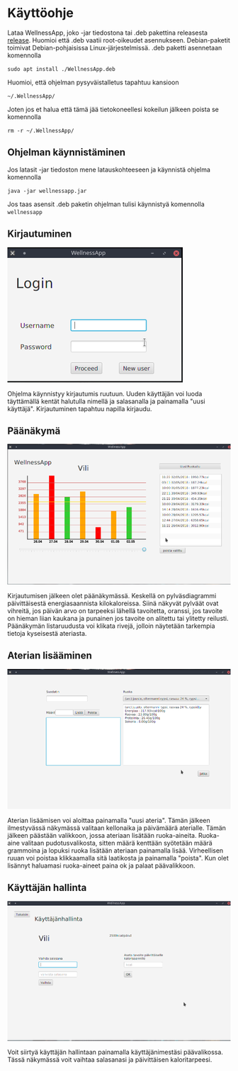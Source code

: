 # Käyttöohje
Lataa WellnessApp, joko -jar tiedostona tai .deb pakettina
releasesta [release](https://github.com/ViliLipo/otm-harjoitustyo/releases). Huomioi että .deb
vaatii root-oikeudet asennukseen. Debian-paketit toimivat Debian-pohjaisissa
Linux-järjestelmissä.
.deb paketti asennetaan komennolla
```
sudo apt install ./WellnessApp.deb
```
Huomioi, että ohjelman pysyväistalletus tapahtuu kansioon
```
~/.WellnessApp/
```
Joten jos et halua että tämä jää tietokoneellesi kokeilun jälkeen poista se
komennolla
```
rm -r ~/.WellnessApp/
```
## Ohjelman käynnistäminen
Jos latasit -jar tiedoston mene latauskohteeseen ja käynnistä ohjelma
komennolla
 ```
 java -jar wellnessapp.jar
 ```
Jos taas asensit .deb paketin ohjelman tulisi käynnistyä komennolla
`wellnessapp`

## Kirjautuminen
![kirjautuminen](https://raw.githubusercontent.com/ViliLipo/otm-harjoitustyo/master/dokumentaatio/Login_screen.png)

 Ohjelma käynnistyy kirjautumis ruutuun. Uuden käyttäjän voi luoda
 täyttämällä kentät halutulla nimellä ja salasanalla ja painamalla
 "uusi käyttäjä". Kirjautuminen tapahtuu napilla kirjaudu.

## Päänäkymä
![päänäkymä](https://raw.githubusercontent.com/ViliLipo/otm-harjoitustyo/master/dokumentaatio/main_menu.png)

Kirjautumisen jälkeen olet päänäkymässä. Keskellä on pylväsdiagrammi
päivittäisestä energiasaannista kilokaloreissa. Siinä näkyvät pylväät
ovat vihreitä, jos päivän arvo on tarpeeksi lähellä tavoitetta, oranssi, jos
tavoite on hieman liian kaukana ja punainen jos tavoite on alitettu tai
ylitetty reilusti. Päänäkymän listaruudusta voi klikata rivejä, jolloin
näytetään tarkempia tietoja kyseisestä ateriasta.

## Aterian lisääminen
![aterian_lisääminen](https://raw.githubusercontent.com/ViliLipo/otm-harjoitustyo/master/dokumentaatio/adding_food.png)

Aterian lisäämisen voi aloittaa painamalla "uusi ateria".
Tämän jälkeen ilmestyvässä näkymässä valitaan kellonaika ja päivämäärä
aterialle. Tämän jälkeen päästään valikkoon, jossa ateriaan lisätään ruoka-aineita.
Ruoka-aine valitaan pudotusvalikosta, sitten määrä kenttään syötetään
määrä grammoina ja lopuksi ruoka lisätään ateriaan painamalla lisää.
Virheellisen ruuan voi poistaa klikkaamalla sitä laatikosta ja painamalla
"poista". Kun olet lisännyt haluamasi ruoka-aineet paina ok ja palaat
päävalikkoon.

## Käyttäjän hallinta
![käyttäjän hallinta](https://raw.githubusercontent.com/ViliLipo/otm-harjoitustyo/master/dokumentaatio/user_menu.png)

Voit siirtyä käyttäjän hallintaan painamalla käyttäjänimestäsi päävalikossa.
Tässä näkymässä voit vaihtaa salasanasi ja päivittäisen kaloritarpeesi.
